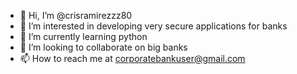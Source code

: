 - 👋 Hi, I’m @crisramirezzz80
- 👀 I’m interested in developing very secure applications for banks
- 🌱 I’m currently learning python
- 💞️ I’m looking to collaborate on big banks
- 📫 How to reach me at corporatebankuser@gmail.com

<!---
crisramirezzz80/crisramirezzz80 is a ✨ special ✨ repository because its `README.md` (this file) appears on your GitHub profile.
You can click the Preview link to take a look at your changes.
--->
